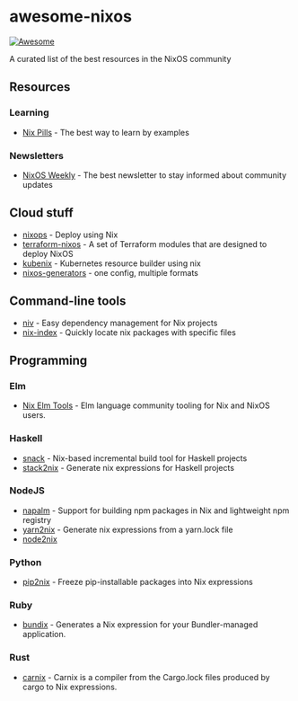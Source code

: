 # awesome-nixos

[![Awesome](https://awesome.re/badge.svg)](https://awesome.re)

A curated list of the best resources in the NixOS community

## Resources

### Learning

* [Nix Pills](https://nixos.org/nixos/nix-pills/) - The best way to learn by examples

### Newsletters

* [NixOS Weekly](https://weekly.nixos.org/) - The best newsletter to stay informed about community updates

## Cloud stuff

* [nixops](https://github.com/svanderburg/node2nix) - Deploy using Nix
* [terraform-nixos](https://github.com/tweag/terraform-nixos) - A set of Terraform modules that are designed to deploy NixOS
* [kubenix](https://github.com/xtruder/kubenix) - Kubernetes resource builder using nix
* [nixos-generators](https://github.com/nix-community/nixos-generators) - one config, multiple formats

## Command-line tools

* [niv](https://github.com/nmattia/niv/) - Easy dependency management for Nix projects
* [nix-index](https://github.com/bennofs/nix-index) - 
Quickly locate nix packages with specific files

## Programming

### Elm

* [Nix Elm Tools](https://github.com/turboMaCk/nix-elm-tools) - 
Elm language community tooling for Nix and NixOS users.

### Haskell

* [snack](https://github.com/nmattia/snack/) - 
Nix-based incremental build tool for Haskell projects
* [stack2nix](https://github.com/input-output-hk/stack2nix) - 
Generate nix expressions for Haskell projects

### NodeJS

* [napalm](https://github.com/nmattia/napalm) - 
Support for building npm packages in Nix and lightweight npm registry
* [yarn2nix](https://github.com/moretea/yarn2nix) - 
Generate nix expressions from a yarn.lock file
* [node2nix](https://github.com/svanderburg/node2nix)

### Python

* [pip2nix](https://github.com/johbo/pip2nix) - 
Freeze pip-installable packages into Nix expressions

### Ruby

* [bundix](https://github.com/manveru/bundix) - 
Generates a Nix expression for your Bundler-managed application.

### Rust

* [carnix](https://nest.pijul.com/pmeunier/carnix) - Carnix is a compiler from the Cargo.lock files produced by cargo to Nix expressions.
